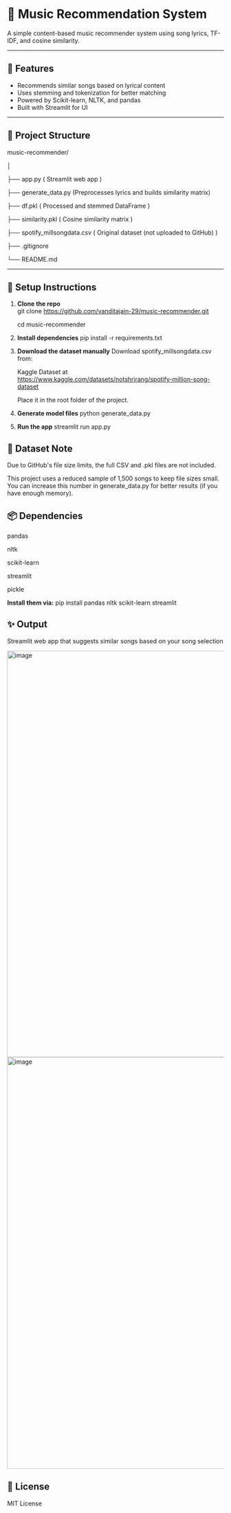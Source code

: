 # 🎵 Music Recommendation System

A simple content-based music recommender system using song lyrics, TF-IDF, and cosine similarity.

---

## 🚀 Features

- Recommends similar songs based on lyrical content
- Uses stemming and tokenization for better matching
- Powered by Scikit-learn, NLTK, and pandas
- Built with Streamlit for UI

---

## 📁 Project Structure

music-recommender/

│

├── app.py ( Streamlit web app )

├── generate_data.py (Preprocesses lyrics and builds similarity matrix)

├── df.pkl ( Processed and stemmed DataFrame )

├── similarity.pkl ( Cosine similarity matrix )

├── spotify_millsongdata.csv ( Original dataset (not uploaded to GitHub) )

├── .gitignore

└── README.md

---

## 🔧 Setup Instructions

1. **Clone the repo**  
   git clone https://github.com/vanditajain-29/music-recommender.git
   
   cd music-recommender

3. **Install dependencies**
   pip install -r requirements.txt

4. **Download the dataset manually**
   Download spotify_millsongdata.csv from:

   Kaggle Dataset at https://www.kaggle.com/datasets/notshrirang/spotify-million-song-dataset

   Place it in the root folder of the project.

6. **Generate model files**
   python generate_data.py

7. **Run the app**
   streamlit run app.py

## 🔗 Dataset Note
Due to GitHub's file size limits, the full CSV and .pkl files are not included.

This project uses a reduced sample of 1,500 songs to keep file sizes small. You can increase this number in generate_data.py for better results (if you have enough memory).

## 📦 Dependencies
pandas

nltk

scikit-learn

streamlit

pickle

**Install them via:**
pip install pandas nltk scikit-learn streamlit

## ✨ Output
Streamlit web app that suggests similar songs based on your song selection   

<img width="1919" height="942" alt="image" src="https://github.com/user-attachments/assets/ef7a694d-c8a2-40dd-b607-5fe4e41335c7" />

<img width="1918" height="954" alt="image" src="https://github.com/user-attachments/assets/316d3a9c-f964-4c34-b2ff-96a4e65010c9" />


## 🪪 License
MIT License



